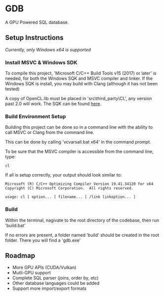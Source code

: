 # GDB

A GPU Powered SQL database.

## Setup Instructions
*Currently, only Windows x64 is supported*

### Install MSVC & Windows SDK

To compile this project, 'Microsoft C/C++ Build Tools v15 (2017) or later' is needed, for both the Windows SQK and MSVC compiler and linker.
If the Windows SQK is install, you may build with Clang (although it has not been tested)

A copy of OpenCL.lib must be placed in 'src\third_party\CL', any version past 2.0 will work. The SQK can be found [here](https://github.com/KhronosGroup/OpenCL-SDK). 
                                                                                                                        
### Build Environment Setup

Building this project can be done so in a command line with the ability to call MSVC or Clang from the command line.

This can be done by calling 'vcvarsall.bat x64' in the command prompt.

To be sure that the MSVC compiler is accessible from the command line, type:
```
cl
```

If all is setup correctly, your output should look similar to:
```
Microsoft (R) C/C++ Optimizing Compiler Version 19.41.34120 for x64
Copyright (C) Microsoft Corporation.  All rights reserved.

usage: cl [ option... ] filename... [ /link linkoption... ]
```

### Build

Within the terminal, nagivate to the root directory of the codebase, then run 'build.bat'

If no errors are present, a folder named 'build' should be created in the root folder. There you will find a 'gdb.exe'
 
## Roadmap
- More GPU APIs (CUDA/Vulkan)
- Mutli-GPU support
- Complete SQL parser (joins, order by, etc)
- Other database languages could be added
- Support more import/export formats